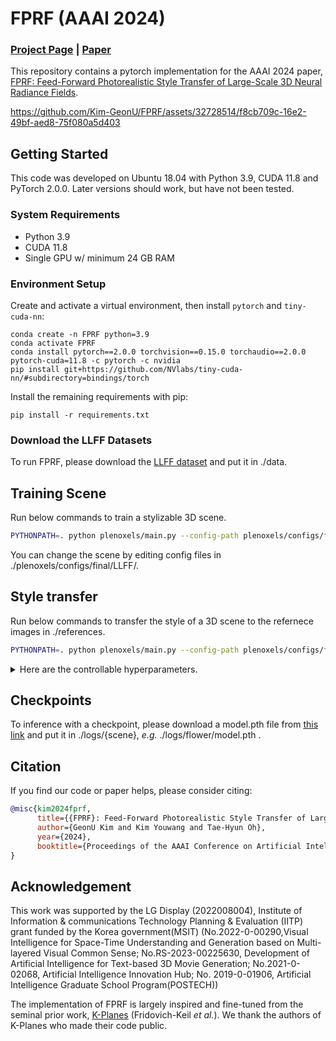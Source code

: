 # FPRF (AAAI 2024)
### [Project Page](https://kim-geonu.github.io/FPRF/) | [Paper](https://kim-geonu.github.io/FPRF/static/pdf/FPRF.pdf)
This repository contains a pytorch implementation for the AAAI 2024 paper, [FPRF: Feed-Forward Photorealistic Style Transfer of Large-Scale 3D Neural Radiance Fields](https://arxiv.org/abs/2401.05516).



https://github.com/Kim-GeonU/FPRF/assets/32728514/f8cb709c-16e2-49bf-aed8-75f080a5d403





## Getting Started
This code was developed on Ubuntu 18.04 with Python 3.9, CUDA 11.8 and PyTorch 2.0.0. Later versions should work, but have not been tested.

### System Requirements
- Python 3.9
- CUDA 11.8
- Single GPU w/ minimum 24 GB RAM

### Environment Setup
Create and activate a virtual environment, then install `pytorch` and `tiny-cuda-nn`:
```
conda create -n FPRF python=3.9
conda activate FPRF
conda install pytorch==2.0.0 torchvision==0.15.0 torchaudio==2.0.0 pytorch-cuda=11.8 -c pytorch -c nvidia
pip install git+https://github.com/NVlabs/tiny-cuda-nn/#subdirectory=bindings/torch
```

Install the remaining requirements with pip:
```
pip install -r requirements.txt
```

### Download the LLFF Datasets
To run FPRF, please download the [LLFF dataset](https://drive.google.com/drive/folders/128yBriW1IG_3NJ5Rp7APSTZsJqdJdfc1) and put it in ./data. 

## Training Scene
Run below commands to train a stylizable 3D scene. 
```bash
PYTHONPATH=. python plenoxels/main.py --config-path plenoxels/configs/final/LLFF/llff_flower.py
```
You can change the scene by editing config files in ./plenoxels/configs/final/LLFF/.

## Style transfer 
Run below commands to transfer the style of a 3D scene to the refernece images in ./references.

```bash
PYTHONPATH=. python plenoxels/main.py --config-path plenoxels/configs/final/LLFF/llff_flower.py --log-dir logs/flower --render-only
```
<details><summary>Here are the controllable hyperparameters.</summary>
      
```bash
PYTHONPATH=. python plenoxels/main.py --config-path plenoxels/configs/final/LLFF/llff_flower.py --log-dir logs/flower --render-only  --style_path ./references --num_clusters 10 --local_global_blending_ratio 0.3 --temperature 100
```

* num_clusters - Number of clusters for clustering each reference image.

* local_global_blending_ratio - Ratio of global style feature for style transfer. 1 refers using only global style features and 0 refers using only local style features.

* temperature - Temperature of softmax operation for semantic correspondence matching. 

</details>

## Checkpoints
To inference with a checkpoint, please download a model.pth file from [this link](https://drive.google.com/drive/folders/1wRsHQlqbynXiKeqO81GKuaSX57wyurFF?usp=sharing) and put it in ./logs/{scene}, _e.g._ ./logs/flower/model.pth .

## Citation
If you find our code or paper helps, please consider citing:
````BibTeX
@misc{kim2024fprf,
      title={{FPRF}: Feed-Forward Photorealistic Style Transfer of Large-Scale {3D} Neural Radiance Fields}, 
      author={GeonU Kim and Kim Youwang and Tae-Hyun Oh},
      year={2024},
      booktitle={Proceedings of the AAAI Conference on Artificial Intelligence},
}
````

## Acknowledgement
This work was supported by the LG Display (2022008004), Institute of Information \& communications Technology Planning \& Evaluation (IITP) grant funded by the Korea government(MSIT) (No.2022-0-00290,Visual Intelligence for Space-Time Understanding and Generation based on Multi-layered Visual Common Sense; No.RS-2023-00225630, Development of Artificial Intelligence for Text-based 3D Movie Generation; No.2021-0-02068, Artificial Intelligence Innovation Hub; No. 2019-0-01906, Artificial Intelligence Graduate School Program(POSTECH))

The implementation of FPRF is largely inspired and fine-tuned from the seminal prior work, [K-Planes](https://github.com/sarafridov/K-Planes) (Fridovich-Keil _et al._).
We thank the authors of K-Planes who made their code public.
